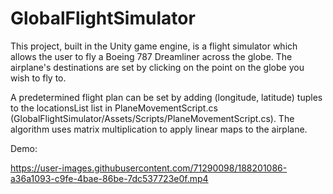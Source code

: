 # GlobalFlightSimulator


This project, built in the Unity game engine, is a flight simulator which allows the user to fly a Boeing 787 Dreamliner across the globe. The airplane's destinations are set by clicking on the point on the globe you wish to fly to.

A predetermined flight plan can be set by adding (longitude, latitude) tuples to the locationsList list in PlaneMovementScript.cs (GlobalFlightSimulator/Assets/Scripts/PlaneMovementScript.cs). The algorithm uses matrix multiplication to apply linear maps to the airplane.

Demo:

https://user-images.githubusercontent.com/71290098/188201086-a36a1093-c9fe-4bae-86be-7dc537723e0f.mp4

